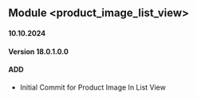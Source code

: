 ## Module <product_image_list_view>

#### 10.10.2024
#### Version 18.0.1.0.0
#### ADD

- Initial Commit for Product Image In List View
